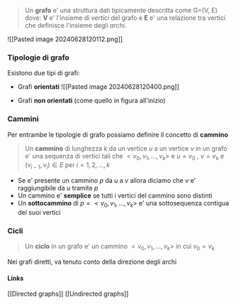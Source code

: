 >Un **grafo** e' una struttura dati tipicamente descritta come G=(V, E) dove: **V** e' l'insieme di *vertici* del grafo e **E** e' una relazione tra vertici che definisce l'insieme degli *archi*.

![[Pasted image 20240628120112.png]]
### Tipologie di grafo
Esistono due tipi di grafi:
- Grafi **orientati**
	![[Pasted image 20240628120400.png]]
	
- Grafi **non orientati** (come quello in figura all'inizio)

### Cammini
Per entrambe le tipologie di grafo possiamo definire il concetto di **cammino**

>Un **cammino** di lunghezza $k$ da un vertice $u$ a un vertice $v$ in un grafo e' una sequenza  di vertici tali che $<v_0,v_1,\ldots,v_{k}>$ e $u=v_0$ , $v=v_k$ e $\left(v_{i-1},v_{i}\right)\in E$ per $i = 1, 2, ..., k$

- Se e' presente un cammino *p* da *u* a *v* allora diciamo che *v* e' raggiungibile da *u* tramite *p*
- Un cammino e' **semplice** se tutti i vertici del cammino sono distinti
- Un **sottocammino** di $p = <v_0,v_1,\ldots,v_{k}>$ e' una sottosequenza contigua dei suoi vertici

### Cicli
>Un **ciclo** in un grafo e' un cammino $<v_0,v_1,\ldots,v_{k}>$ in cui $v_0=v_k$

Nei grafi diretti, va tenuto conto della direzione degli archi

#### Links
[[Directed graphs]]
[[Undirected graphs]]